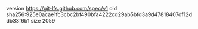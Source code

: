 version https://git-lfs.github.com/spec/v1
oid sha256:925e0acae1fc3cbc2bf490bfa4222cd29ab5bfd3a9d47818407df12ddb33f6b1
size 2059

